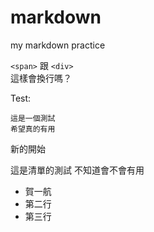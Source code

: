 markdown
========

my markdown practice

`<span>` 跟 `<div>`	
這樣會換行嗎？

Test:

	這是一個測試
	希望真的有用
	
新的開始

這是清單的測試	
不知道會不會有用

- 賀一航
- 第二行
- 第三行